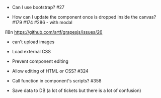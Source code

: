 - Can I use bootstrap?
#27

- How can I update the component once is dropped inside the canvas?
#179
#174
#286 - with modal

i18n
https://github.com/artf/grapesjs/issues/26

- can't upload images

- Load external CSS

- Prevent component editing

- Allow editing of HTML or CSS? #324

- Call function in component's scripts? #358

- Save data to DB (a lot of tickets but there is a lot of confusion)
